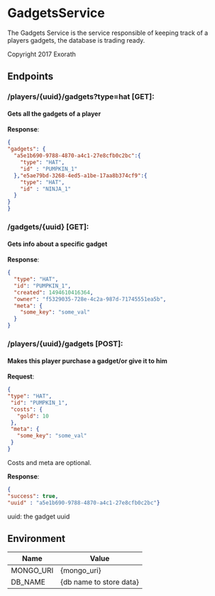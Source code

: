 # GadgetsService
The Gadgets Service is the service responsible of keeping track of a players gadgets, the database is trading ready.

Copyright 2017 Exorath

## Endpoints

### /players/{uuid}/gadgets?type=hat [GET]:
#### Gets all the gadgets of a player

**Response**:
```json
{
"gadgets": {
  "a5e1b690-9788-4870-a4c1-27e8cfb0c2bc":{
    "type": "HAT",
    "id" : "PUMPKIN_1"
  },"e5ae79bd-3268-4ed5-a1be-17aa8b374cf9":{
    "type": "HAT",
    "id" : "NINJA_1"
  }
}
}
```
### /gadgets/{uuid} [GET]:
#### Gets info about a specific gadget

**Response**:
```json
{
  "type": "HAT",
  "id": "PUMPKIN_1",
  "created": 1494610416364,
  "owner": "f5329035-728e-4c2a-987d-71745551ea5b",
  "meta": {
    "some_key": "some_val"
  }
}
```
### /players/{uuid}/gadgets [POST]:
#### Makes this player purchase a gadget/or give it to him


**Request**:
```json
{
"type": "HAT",
 "id": "PUMPKIN_1",
 "costs": {
   "gold": 10
 },
 "meta": {
   "some_key": "some_val"
 }
}
```

Costs and meta are optional.

**Response**:
```json
{
"success": true,
"uuid" : "a5e1b690-9788-4870-a4c1-27e8cfb0c2bc"}
```

uuid: the gadget uuid

## Environment
| Name | Value |
| --------- | --- |
| MONGO_URI | {mongo_uri} |
| DB_NAME | {db name to store data} |